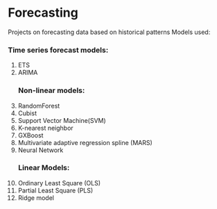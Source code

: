 # Forecasting
Projects on forecasting data based on historical patterns
Models used:
   ### Time series forecast models:
1) ETS
2) ARIMA
   ### Non-linear models:
1) RandomForest
2) Cubist
3) Support Vector Machine(SVM)
4) K-nearest neighbor
5) GXBoost
6) Multivariate adaptive regression spline (MARS)
7) Neural Network
   ### Linear Models:
1) Ordinary Least Square (OLS)
2) Partial Least Square (PLS)
3) Ridge model
